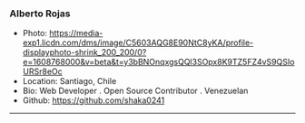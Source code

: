 ### Alberto Rojas
- Photo: https://media-exp1.licdn.com/dms/image/C5603AQG8E90NtC8yKA/profile-displayphoto-shrink_200_200/0?e=1608768000&v=beta&t=y3bBNOnqxgsQQl3SOpx8K9TZ5FZ4vS9QSIoURSr8eOc
- Location: Santiago, Chile
- Bio: Web Developer . Open Source Contributor . Venezuelan
- Github: https://github.com/shaka0241
***

